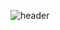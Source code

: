 ![header](https://capsule-render.vercel.app/api?type=waving&color=auto&customColorList=12&height=300&section=header&text=Harin's%20Gitbub&fontSize=90)
<!--
**Harinee68/Harinee68** is a ✨ _special_ ✨ repository because its `README.md` (this file) appears on your GitHub profile.

Here are some ideas to get you started:

- 🔭 I’m currently working on ...
- 🌱 I’m currently learning ...
- 👯 I’m looking to collaborate on ...
- 🤔 I’m looking for help with ...
- 💬 Ask me about ...
- 📫 How to reach me: ...
- 😄 Pronouns: ...
- ⚡ Fun fact: ...
-->

